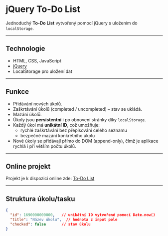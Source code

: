 # jQuery To-Do List

Jednoduchý **To-Do List** vytvořený pomocí jQuery s uložením do `localStorage`.

---

## Technologie
- HTML, CSS, JavaScript
- [jQuery](https://jquery.com/)
- LocalStorage pro uložení dat

---

## Funkce
- Přidávání nových úkolů.
- Zaškrtávání úkolů (completed / uncompleted) – stav se ukládá.
- Mazání úkolů.
- Úkoly jsou **persistentní** i po obnovení stránky díky `localStorage`.
- Každý úkol má **unikátní ID**, což umožňuje:
  - rychlé zaškrtávání bez přepisování celého seznamu
  - bezpečné mazání konkrétního úkolu
- Nové úkoly se přidávají přímo do DOM (append-only), čímž je aplikace rychlá i při větším počtu úkolů.

---

## Online projekt
Projekt je k dispozici online zde: [To-Do List](https://github.com/JanTrejtnar/jq-to-do-list)

---

## Struktura úkolu/tasku
```json
{
  "id": 1690000000000,   // unikátní ID vytvořené pomocí Date.now()
  "title": "Název úkolu",  // hodnota z input pole
  "checked": false       // stav úkolu
}
